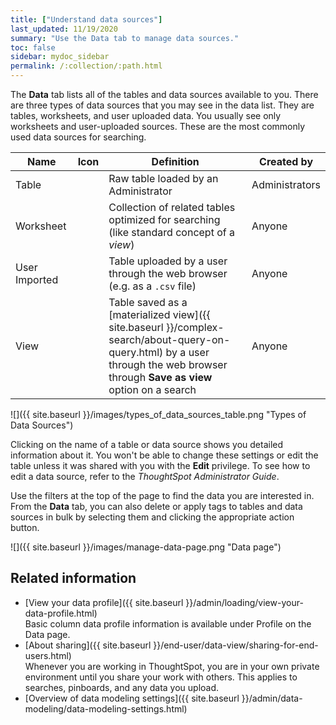 ```yaml
---
title: ["Understand data sources"]
last_updated: 11/19/2020
summary: "Use the Data tab to manage data sources."
toc: false
sidebar: mydoc_sidebar
permalink: /:collection/:path.html
---
```

The **Data** tab lists all of the tables and data sources available to you. There are three types of data sources that you may see in the data list. They are tables, worksheets, and user uploaded data. You usually see only worksheets and user-uploaded sources. These are the most commonly used data sources for searching.

| Name             | Icon           | Definition                                                       | Created by                |
| ---------------- | -------------- | -----------------------------------                              | ------------------------- |
| Table            |                | Raw table loaded by an Administrator                             | Administrators            |
| Worksheet        |                | Collection of related tables optimized for searching (like standard concept of a _view_) | Anyone |
| User Imported    |                | Table uploaded by a user through the web browser (e.g. as a `.csv` file) | Anyone |
| View             |                | Table saved as a [materialized view]({{ site.baseurl }}/complex-search/about-query-on-query.html) by a user through the web browser through **Save as view** option on a search | Anyone |


![]({{ site.baseurl }}/images/types_of_data_sources_table.png "Types of Data Sources")

Clicking on the name of a table or data source shows you detailed information
about it. You won't be able to change these settings or edit the table unless it
was shared with you with the **Edit** privilege. To see how to edit a data
source, refer to the _ThoughtSpot Administrator Guide_.

Use the filters at the top of the page to find the data you are interested in.
From the **Data** tab, you can also delete or apply tags to tables and data
sources in bulk by selecting them and clicking the appropriate action button.

![]({{ site.baseurl }}/images/manage-data-page.png "Data page")


## Related information

-   [View your data profile]({{ site.baseurl }}/admin/loading/view-your-data-profile.html)  
Basic column data profile information is available under Profile on the Data page.
-   [About sharing]({{ site.baseurl }}/end-user/data-view/sharing-for-end-users.html)  
Whenever you are working in ThoughtSpot, you are in your own private environment
until you share your work with others. This applies to searches, pinboards, and
any data you upload.
- [Overview of data modeling settings]({{ site.baseurl }}/admin/data-modeling/data-modeling-settings.html)
